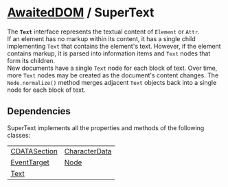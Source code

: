 # [AwaitedDOM](/docs/hero/basic-client/awaited-dom) <span>/</span> SuperText

<div class='overview'><span class="seoSummary">The <strong><code>Text</code></strong> interface represents the textual content of <code>Element</code> or <code>Attr</code>. </span></div>

<div class='overview'>If an element has no markup within its content, it has a single child implementing <code>Text</code> that contains the element's text. However, if the element contains markup, it is parsed into information items and <code>Text</code> nodes that form its children.</div>

<div class='overview'>New documents have a single <code>Text</code> node for each block of text. Over time, more <code>Text</code> nodes may be created as the document's content changes. The <code>Node.normalize()</code> method merges adjacent <code>Text</code> objects back into a single node for each block of text.</div>

## Dependencies


SuperText implements all the properties and methods of the following classes:

|     |     |
| --- | --- |
| [CDATASection](./cdata-section) | [CharacterData](./character-data) |
| [EventTarget](./event-target) | [Node](./node) |
| [Text](./text) |  |
